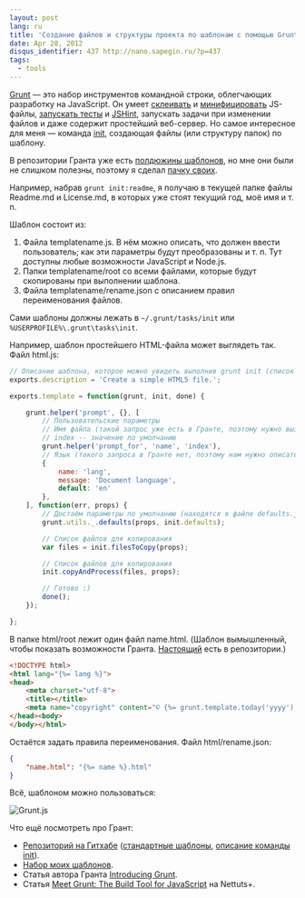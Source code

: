 ```yaml
---
layout: post
lang: ru
title: 'Создание файлов и структуры проекта по шаблонам с помощью Grunt'
date: Apr 28, 2012
disqus_identifier: 437 http://nano.sapegin.ru/?p=437
tags:
  - tools
---
```


[Grunt](https://github.com/cowboy/grunt) — это набор инструментов командной строки, облегчающих разработку на JavaScript. Он умеет [склеивать](https://github.com/cowboy/grunt/blob/master/docs/task_concat.md) и [минифицировать](https://github.com/cowboy/grunt/blob/master/docs/task_min.md) JS-файлы, [запускать тесты](https://github.com/cowboy/grunt/blob/master/docs/task_qunit.md) и [JSHint](https://github.com/cowboy/grunt/blob/master/docs/task_lint.md), запускать задачи при изменении файлов и даже содержит простейший веб-сервер. Но самое интересное для меня — команда [init](https://github.com/cowboy/grunt/blob/master/docs/task_init.md), создающая файлы (или структуру папок) по шаблону.

В репозитории Гранта уже есть [полдюжины шаблонов](https://github.com/cowboy/grunt/tree/master/tasks/init), но мне они были не слишком полезны, поэтому я сделал [пачку своих](https://github.com/sapegin/squirrelstrap).

Например, набрав `grunt init:readme`, я получаю в текущей папке файлы Readme.md и License.md, в которых уже стоят текущий год, моё имя и т. п.

Шаблон состоит из:

1. Файла templatename.js. В нём можно описать, что должен ввести пользователь; как эти параметры будут преобразованы и т. п. Тут доступны любые возможности JavaScript и Node.js.
2. Папки templatename/root со всеми файлами, которые будут скопированы при выполнении шаблона.
3. Файла templatename/rename.json с описанием правил переименования файлов.

Сами шаблоны должны лежать в `~/.grunt/tasks/init` или `%USERPROFILE%\.grunt\tasks\init`.

Например, шаблон простейшего HTML-файла может выглядеть так. Файл html.js:

```javascript
// Описание шаблона, которое можно увидеть выполнив grunt init (список доступных шаблонов)
exports.description = 'Create a simple HTML5 file.';

exports.template = function(grunt, init, done) {

	grunt.helper('prompt', {}, [
		// Пользовательские параметры
		// Имя файла (такой запрос уже есть в Гранте, поэтому нужно вызывать его с помощью grunt.helper)
		// index -- значение по умолчанию
		grunt.helper('prompt_for', 'name', 'index'),
		// Язык (такого запроса в Гранте нет, поэтому нам нужно описать все параметры)
		{
			name: 'lang',
			message: 'Document language',
			default: 'en'
		},
	], function(err, props) {
		// Достаём параметры по умолчанию (находятся в файле defaults.json)
		grunt.utils._.defaults(props, init.defaults);

		// Список файлов для копирования
		var files = init.filesToCopy(props);

		// Список файлов для копирования
		init.copyAndProcess(files, props);

		// Готово :)
		done();
	});

};
```

В папке html/root лежит один файл name.html. (Шаблон вымышленный, чтобы показать возможности Гранта. [Настоящий](https://github.com/sapegin/squirrelstrap/tree/master/grunt/tasks/init/html/root) есть в репозитории.)

```html
<!DOCTYPE html>
<html lang="{%= lang %}">
<head>
	<meta charset="utf-8">
	<title></title>
	<meta name="copyright" content="© {%= grunt.template.today('yyyy') %} {%= author_name %}">
</head><body>
</body></html>
```

Остаётся задать правила переименования. Файл html/rename.json:

```json
{
	"name.html": "{%= name %}.html"
}
```

Всё, шаблоном можно пользоваться:

![Grunt.js](/images/win__grunt.png)

Что ещё посмотреть про Грант:

- [Репозиторий на Гитхабе](https://github.com/cowboy/grunt) ([стандартные шаблоны](https://github.com/cowboy/grunt/tree/master/tasks/init), [описание команды init](https://github.com/cowboy/grunt/blob/master/docs/task_init.md)).
- [Набор моих шаблонов](https://github.com/sapegin/squirrelstrap).
- Статья автора Гранта [Introducing Grunt](http://weblog.bocoup.com/introducing-grunt/).
- Статья [Meet Grunt: The Build Tool for JavaScript](http://net.tutsplus.com/tutorials/javascript-ajax/meeting-grunt-the-build-tool-for-javascript/) на Nettuts+.
